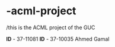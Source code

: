# -acml-project
/this is the ACML project of the GUC 

**ID** - 37-11081
**ID** - 37-10035 Ahmed Gamal
